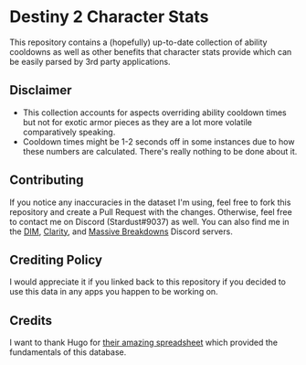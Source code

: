 # Destiny 2 Character Stats
This repository contains a (hopefully) up-to-date collection of ability cooldowns as well as other benefits that character stats provide which can be easily parsed by 3rd party applications.

## Disclaimer
- This collection accounts for aspects overriding ability cooldown times but not for exotic armor pieces as they are a lot more volatile comparatively speaking.
- Cooldown times might be 1-2 seconds off in some instances due to how these numbers are calculated. There's really nothing to be done about it.

## Contributing
If you notice any inaccuracies in the dataset I'm using, feel free to fork this repository and create a Pull Request with the changes.
Otherwise, feel free to contact me on Discord (Stardust#9037) as well. You can also find me in the [DIM](https://discordapp.com/invite/UK2GWC7), [Clarity](https://d2clarity.page.link/discord), and [Massive Breakdowns](https://discord.gg/TheyfeQ) Discord servers.

## Crediting Policy
I would appreciate it if you linked back to this repository if you decided to use this data in any apps you happen to be working on.

## Credits
I want to thank Hugo for [their amazing spreadsheet](https://docs.google.com/spreadsheets/d/1LgOPdcdEmRvDxFq1ZgJkR9-U6KMsTvYTUSJgkqsLIqs/) which provided the fundamentals of this database.
